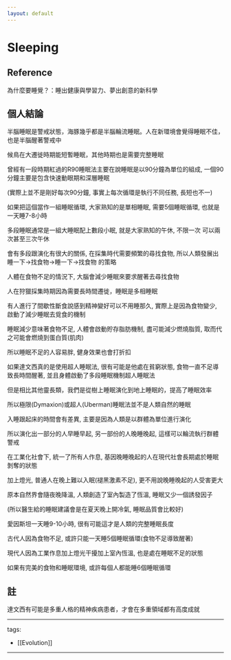 ```yaml
---
layout: default
---
```

# Sleeping

## Reference
為什麼要睡覺？：睡出健康與學習力、夢出創意的新科學

## 個人結論

半腦睡眠是警戒狀態，海豚幾乎都是半腦輪流睡眠。人在新環境會覺得睡眠不佳，也是半腦醒著警戒中

候鳥在大遷徙時期能短暫睡眠，其他時期也是需要完整睡眠


曾經有一段時期紅過的R90睡眠法主要在說睡眠是以90分鐘為單位的組成, 一個90分鐘主要是包含快速動眼期和深層睡眠

(實際上並不是剛好每次90分鐘, 事實上每次循環是執行不同任務, 長短也不一)

如果把這個當作一組睡眠循環, 大家熟知的是單相睡眠, 需要5個睡眠循環, 也就是一天睡7-8小時

多段睡眠通常是一組大睡眠配上數段小眠, 就是大家熟知的午休, 不限一次 可以兩次甚至三次午休

會有多段跟演化有很大的關係, 在採集時代需要頻繁的尋找食物, 所以人類發展出睡一下->找食物->睡一下->找食物 的策略

人體在食物不足的情況下, 大腦會減少睡眠來要求醒著去尋找食物

人在狩獵採集時期因為需要長時間遷徙，睡眠是多相睡眠

有人進行了間歇性斷食說感到精神變好可以不用睡那久, 實際上是因為食物變少, 啟動了減少睡眠去覓食的機制

睡眠減少意味著食物不足, 人體會啟動貯存脂肪機制, 盡可能減少燃燒脂質, 取而代之可能會燃燒到蛋白質(肌肉)

所以睡眠不足的人容易胖, 健身效果也會打折扣

如果達文西真的是使用超人睡眠法, 很有可能是他處在貧窮狀態, 食物一直不足導致長時間醒著, 並且身體啟動了多段睡眠機制超人睡眠法

但是相比其他靈長類，我們是從樹上睡眠演化到地上睡眠的，提高了睡眠效率

所以極限(Dymaxion)或超人(Uberman)睡眠法並不是人類自然的睡眠



入睡跟起床的時間會有差異, 主要是因為人類是以群體為單位進行演化

所以演化出一部分的人早睡早起, 另一部份的人晚睡晚起, 這樣可以輪流執行群體警戒

在工業化社會下, 統一了所有人作息, 基因晚睡晚起的人在現代社會長期處於睡眠剝奪的狀態

加上燈光, 普通人在晚上難以入眠(褪黑激素不足), 更不用說晚睡晚起的人受害更大

原本自然界會隨夜晚降溫, 人類創造了室內製造了恆溫, 睡眠又少一個誘發因子

(所以醫生給的睡眠建議會是在夏天晚上開冷氣, 睡眠品質會比較好)



愛因斯坦一天睡9-10小時, 很有可能這才是人類的完整睡眠長度

古代人因為食物不足, 或許只能一天睡5個睡眠循環(食物不足導致醒著)

現代人因為工業作息加上燈光干擾加上室內恆溫, 也是處在睡眠不足的狀態

如果有完美的食物和睡眠環境, 或許每個人都能睡6個睡眠循環


## 註
達文西有可能是多重人格的精神疾病患者，才會在多重領域都有高度成就



---
tags:
  - [[Evolution]]
  
---
